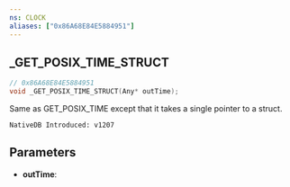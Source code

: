 ```yaml
---
ns: CLOCK
aliases: ["0x86A68E84E5884951"]
---
```

## _GET_POSIX_TIME_STRUCT

```c
// 0x86A68E84E5884951
void _GET_POSIX_TIME_STRUCT(Any* outTime);
```

Same as GET_POSIX_TIME except that it takes a single pointer to a struct.

```
NativeDB Introduced: v1207
```

## Parameters
* **outTime**:

